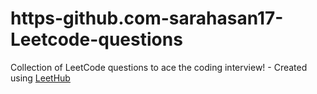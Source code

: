 # https-github.com-sarahasan17-Leetcode-questions
Collection of LeetCode questions to ace the coding interview! - Created using [LeetHub](https://github.com/QasimWani/LeetHub)
